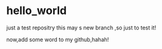 # hello_world
just a test repositry
this may s new branch ,so just to test it!

now,add some word to my github,hahah!
